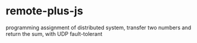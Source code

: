 # remote-plus-js
programming assignment of distributed system, transfer two numbers and return the sum, with UDP fault-tolerant
